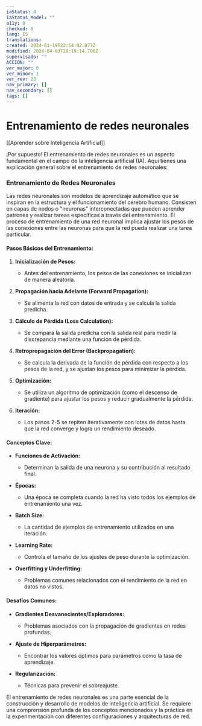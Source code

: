 ```yaml
---
iaStatus: 0
iaStatus_Model: ""
a11y: 0
checked: 0
lang: ES
translations: 
created: 2024-01-19T22:54:02.877Z
modified: 2024-04-03T20:19:14.700Z
supervisado: ""
ACCION: ""
ver_major: 0
ver_minor: 1
ver_rev: 23
nav_primary: []
nav_secondary: []
tags: []
---
```

# Entrenamiento de redes neuronales

[[Aprender sobre Inteligencia Artificial]]

¡Por supuesto! El entrenamiento de redes neuronales es un aspecto fundamental en el campo de la inteligencia artificial (IA). Aquí tienes una explicación general sobre el entrenamiento de redes neuronales:

### Entrenamiento de Redes Neuronales

Las redes neuronales son modelos de aprendizaje automático que se inspiran en la estructura y el funcionamiento del cerebro humano. Consisten en capas de nodos o "neuronas" interconectadas que pueden aprender patrones y realizar tareas específicas a través del entrenamiento. El proceso de entrenamiento de una red neuronal implica ajustar los pesos de las conexiones entre las neuronas para que la red pueda realizar una tarea particular.

#### Pasos Básicos del Entrenamiento:

1. **Inicialización de Pesos:**
   - Antes del entrenamiento, los pesos de las conexiones se inicializan de manera aleatoria.

2. **Propagación hacia Adelante (Forward Propagation):**
   - Se alimenta la red con datos de entrada y se calcula la salida predicha.

3. **Cálculo de Pérdida (Loss Calculation):**
   - Se compara la salida predicha con la salida real para medir la discrepancia mediante una función de pérdida.

4. **Retropropagación del Error (Backpropagation):**
   - Se calcula la derivada de la función de pérdida con respecto a los pesos de la red, y se ajustan los pesos para minimizar la pérdida.

5. **Optimización:**
   - Se utiliza un algoritmo de optimización (como el descenso de gradiente) para ajustar los pesos y reducir gradualmente la pérdida.

6. **Iteración:**
   - Los pasos 2-5 se repiten iterativamente con lotes de datos hasta que la red converge y logra un rendimiento deseado.

#### Conceptos Clave:

- **Funciones de Activación:**
  - Determinan la salida de una neurona y su contribución al resultado final.

- **Épocas:**
  - Una época se completa cuando la red ha visto todos los ejemplos de entrenamiento una vez.

- **Batch Size:**
  - La cantidad de ejemplos de entrenamiento utilizados en una iteración.

- **Learning Rate:**
  - Controla el tamaño de los ajustes de peso durante la optimización.

- **Overfitting y Underfitting:**
  - Problemas comunes relacionados con el rendimiento de la red en datos no vistos.

#### Desafíos Comunes:

- **Gradientes Desvanecientes/Exploradores:**
  - Problemas asociados con la propagación de gradientes en redes profundas.

- **Ajuste de Hiperparámetros:**
  - Encontrar los valores óptimos para parámetros como la tasa de aprendizaje.

- **Regularización:**
  - Técnicas para prevenir el sobreajuste.

El entrenamiento de redes neuronales es una parte esencial de la construcción y desarrollo de modelos de inteligencia artificial. Se requiere una comprensión profunda de los conceptos mencionados y la práctica en la experimentación con diferentes configuraciones y arquitecturas de red.